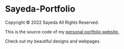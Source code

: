 # Sayeda-Portfolio

Copyright © 2022 Sayeda All Rights Reserved.

This is the source code of my <a href="www.google.com">personal portfolio website.</a>

Check out my beautiful designs and webpages.
